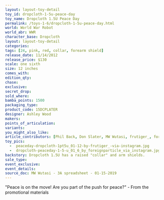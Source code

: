 ```yaml
---
layout: layout-toy-detail 
toy_id: dropcloth-1-5u-peace-day
toy_name: Dropcloth 1.5U Peace Day
permalink: /toys-1-6/dropcloth-1-5u-peace-day.html
world: World War Robot
world_abr: WWR
character_base: Dropcloth
layout: layout-toy-detail
categories: 
tags: [24, pink, red, collar, forearm shield]
release_date: 11/14/2012
release_price: $130 
scale: one sixth
size: 12 inches
comes_with: 
edition_qty: 
chase: 
exclusive: 
secret_drop: 
sold_where: 
bamba_points: 1500
packaging_type: 
product_code: 15DCPLATER
designer: Ashley Wood
makers: 
points_of_articulation: 
variants: 
you_might_also_like: 
article_contributors: [Phil Back, Don Slater, MW Wutasi, frutiger_, foreignparticle]
toy_pics: 
  -  peaceday-dropcloth-1pt5u_01-12-by-frutiger_-via-instagram.jpg
  -  dropcloth-peaceday-1-5-u_01_6_by_foreignparticle_via_instagram.jpg
backstory: Dropcloth 1.5U has a raised "collar" and arm shields.
sale_type: 
event_exclusive: 
event_details: 
source_doc: MW Wutasi - 3A spreadsheet - 01-15-2019
---
```

"Peace is on the move! Are you part of the push for peace?" - From the promotional materials